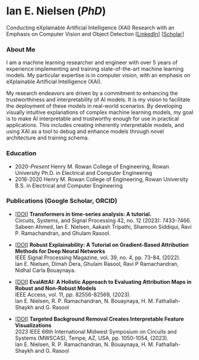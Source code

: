 
# Ian E. Nielsen (*PhD*)

Conducting eXplainable Artificial Intelligence (XAI) Research with an Emphasis on Computer Vision and Object Detection [[LinkedIn](https://www.linkedin.com/in/ianenielsen/)] [[Scholar](https://scholar.google.com/citations?hl=en&user=hJd3fSUAAAAJ)]

### About Me
I am a machine learning researcher and engineer with over 5 years of experience implementing and training state-of-the-art machine learning models. My particular expertise is in computer vision, with an emphasis on eXplainable Artificial Intelligence (XAI). 

My research endeavors are driven by a commitment to enhancing the trustworthiness and interpretability of AI models. It is my vision to facilitate the deployment of these models in real-world scenarios. By developing visually intuitive explanations of complex machine learning models, my goal is to make AI interpretable and trustworthy enough for use in practical applications. This includes creating inherently interpretable models, and using XAI as a tool to debug and enhance models through novel architecture and training schema.

### Education

- 2020-*Present* Henry M. Rowan College of Engineering, Rowan University Ph.D. in Electrical and Computer Engineering
- 2016-2020 Henry M. Rowan College of Engineering, Rowan University B.S. in Electrical and Computer Engineering

### Publications (Google Scholar, ORCID)

- [[DOI](https://doi.org/10.1007/s00034-023-02454-8)] **Transformers in time-series analysis: A tutorial.** \
Circuits, Systems, and Signal Processing 42, no. 12 (2023): 7433-7466.\
Sabeen Ahmed, Ian E. Nielsen, Aakash Tripathi, Shamoon Siddiqui, Ravi P. Ramachandran, and Ghulam Rasool.

- [[DOI](https://doi.org/10.1109/MSP.2022.3142719)] **Robust Explainability: A Tutorial on Gradient-Based Attribution Methods for Deep Neural Networks** \
IEEE Signal Processing Magazine, vol. 39, no. 4, pp. 73-84, (2022).\
Ian E. Nielsen, Dimah Dera, Ghulam Rasool, Ravi P Ramachandran, Nidhal Carla Bouaynaya.

- [[DOI](https://doi.org/10.1109/ACCESS.2023.3300242)] **EvalAttAI: A Holistic Approach to Evaluating Attribution Maps in Robust and Non-Robust Models** \
IEEE Access, vol. 11, pp. 82556-82569, (2023).\
Ian E. Nielsen, R. P. Ramachandran, N. Bouaynaya, H. M. Fathallah-Shaykh and G. Rasool

- [[DOI](https://doi.org/10.1109/MWSCAS57524.2023.10405878)] **Targeted Background Removal Creates Interpretable Feature Visualizations** \
2023 IEEE 66th International Midwest Symposium on Circuits and Systems (MWSCAS), Tempe, AZ, USA, pp. 1050-1054, (2023).\
Ian E. Nielsen, R. P. Ramachandran, N. Bouaynaya, H. M. Fathallah-Shaykh and G. Rasool

<!--### I am an eXplainable Artificial Intelligence (XAI) researcher. 
My goal is to improve trust and make AI interpretable to humans.


<img src="https://github.com/nielseni6/nielseni6/assets/36169018/80a8066c-3901-48e0-a13a-b01f0cc3ea66" width="510" /> <img src="https://github.com/nielseni6/nielseni6/assets/36169018/b31a799f-f47a-4aee-b435-cd8c764ffd06" width="410" />

![image](https://github.com/nielseni6/nielseni6/assets/36169018/e770030f-139c-4fd6-bacd-00c970f0c183)
-->

<!--[![My GitHub Stats](https://github-readme-stats.vercel.app/api/?username=nielseni6&count_private=true&theme=tokyonight&showicons=true)]()
[![My GitHub Language Stats](https://github-readme-stats.vercel.app/api/top-langs/?username=nielseni6&langs_count=5&theme=tokyonight)]()
-->
<!--
**nielseni6/nielseni6** is a ✨ _special_ ✨ repository because its `README.md` (this file) appears on your GitHub profile.

Here are some ideas to get you started:

- 🔭 I’m currently working on ...
- 🌱 I’m currently learning ...
- 👯 I’m looking to collaborate on ...
- 🤔 I’m looking for help with ...
- 💬 Ask me about ...
- 📫 How to reach me: ...
- 😄 Pronouns: ...
- ⚡ Fun fact: ...
-->
